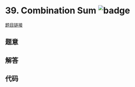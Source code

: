 # 39. Combination Sum ![badge](https://img.shields.io/badge/-medium-yellow?style=flat-square)

[题目链接](https://leetcode.com/problems/combination-sum)

## 题意

## 解答

## 代码

